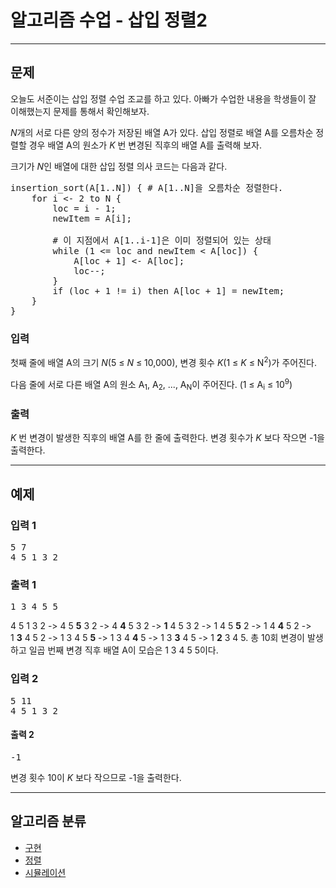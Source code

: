# 알고리즘 수업 - 삽입 정렬2

---

## 문제

<div id="problem_description" class="problem-text">
				<p>오늘도 서준이는 삽입 정렬&nbsp;수업 조교를 하고 있다.&nbsp;아빠가 수업한&nbsp;내용을 학생들이 잘 이해했는지 문제를 통해서 확인해보자.</p>

<p><em>N</em>개의 서로 다른 양의&nbsp;정수가 저장된&nbsp;배열 A가 있다. 삽입 정렬로 배열 A를 오름차순 정렬할 경우 배열 A의 원소가&nbsp;<em>K&nbsp;</em>번 변경된&nbsp;직후의 배열 A를 출력해 보자.</p>

<p>크기가&nbsp;<em>N</em>인 배열에 대한&nbsp;삽입 정렬&nbsp;의사 코드는&nbsp;다음과 같다.</p>

<pre>insertion_sort(A[1..N]) { # A[1..N]을 오름차순 정렬한다.
    for i &lt;- 2 to N {
&nbsp;       loc = i - 1;
&nbsp;       newItem = A[i];

&nbsp;       # 이 지점에서 A[1..i-1]은 이미 정렬되어 있는 상태
&nbsp;       while (1 &lt;= loc and newItem &lt; A[loc]) {
            A[loc + 1] &lt;- A[loc];
&nbsp;           loc--;
&nbsp;       }
&nbsp;       if (loc + 1 != i) then A[loc + 1] = newItem;
&nbsp;   }
}</pre>

</div>

### 입력

<div id="problem_input" class="problem-text">
<p>첫째 줄에 배열 A의 크기&nbsp;<em>N</em>(5&nbsp;≤&nbsp;<em>N</em>&nbsp;≤ 10,000), 변경 횟수&nbsp;<em>K</em>(1 ≤&nbsp;<em>K</em>&nbsp;≤ N<sup>2</sup>)가&nbsp;주어진다.</p>

<p>다음&nbsp;줄에 서로 다른 배열 A의 원소 A<sub>1</sub>, A<sub>2</sub>, ..., A<sub>N</sub>이 주어진다.&nbsp;(1&nbsp;≤ A<sub>i</sub>&nbsp;≤ 10<sup>9</sup>)</p>

</div>

### 출력

<div id="problem_output" class="problem-text">
<p><em>K&nbsp;</em>번 변경이&nbsp;발생한 직후의 배열 A를 한 줄에 출력한다.&nbsp;변경 횟수가&nbsp;<em>K&nbsp;</em>보다 작으면 -1을 출력한다.</p>

</div>

---

## 예제

### 입력 1

<pre class="sampledata" id="sample-input-1">5<span class="space-highlight"> </span>7
4<span class="space-highlight"> </span>5<span class="space-highlight"> </span>1<span class="space-highlight"> </span>3<span class="space-highlight"> </span>2
</pre>

### 출력 1

<pre class="sampledata" id="sample-output-1">1<span class="space-highlight"> </span>3<span class="space-highlight"> </span>4<span class="space-highlight"> </span>5<span class="space-highlight"> </span>5
</pre>
<div id="problem_sample_explain_1" class="problem-text">
								<p>4 5 1 3 2 -&gt; 4 5&nbsp;<strong>5</strong>&nbsp;3 2 -&gt; 4&nbsp;<strong>4</strong>&nbsp;5 3 2 -&gt;&nbsp;<strong>1</strong>&nbsp;4 5 3 2 -&gt; 1 4 5&nbsp;<strong>5</strong>&nbsp;2 -&gt; 1 4&nbsp;<strong>4</strong>&nbsp;5 2 -&gt; 1&nbsp;<strong>3</strong>&nbsp;4 5 2 -&gt; 1 3 4 5&nbsp;<strong>5</strong>&nbsp;-&gt; 1 3 4&nbsp;<strong>4</strong>&nbsp;5 -&gt; 1 3&nbsp;<strong>3</strong>&nbsp;4 5 -&gt; 1&nbsp;<strong>2</strong>&nbsp;3 4 5. 총 10회 변경이 발생하고 일곱 번째 변경&nbsp;직후 배열 A이 모습은 1 3 4 5 5이다.</p>

</div>

### 입력 2

<pre class="sampledata" id="sample-input-2">5<span class="space-highlight"> </span>11
4<span class="space-highlight"> </span>5<span class="space-highlight"> </span>1<span class="space-highlight"> </span>3<span class="space-highlight"> </span>2
</pre>

#### 출력 2

<pre class="sampledata" id="sample-output-2">-1
</pre>
<div id="problem_sample_explain_2" class="problem-text">
<p>변경 횟수 10이&nbsp;<em>K&nbsp;</em>보다 작으므로 -1을 출력한다.</p>

</div>

---

## 알고리즘 분류

<ul class="spoiler-list">
<li>
<a href="/problem/tag/102" class="spoiler-link">구현</a>
</li>
<li>
<a href="/problem/tag/97" class="spoiler-link">정렬</a>
</li>
<li>
<a href="/problem/tag/141" class="spoiler-link">시뮬레이션</a>
</li>
</ul>